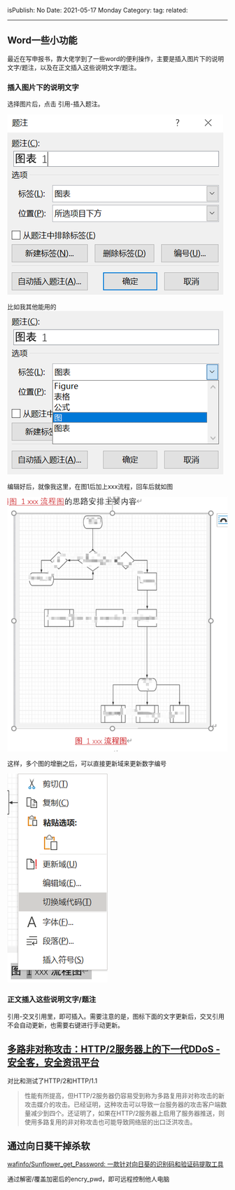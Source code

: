 isPublish: No
Date: 2021-05-17 Monday
Category: 
tag: 
related: 

---

## Word一些小功能

最近在写申报书，靠大佬学到了一些word的便利操作，主要是插入图片下的说明文字/题注，以及在正文插入这些说明文字/题注。

### 插入图片下的说明文字

选择图片后，点击 引用-插入题注。

![](./InsertPic/Snipaste_2021-05-17_14-21-49.png)

比如我其他能用的
![](./InsertPic/Snipaste_2021-05-17_14-22-34.png)

编辑好后，就像我这里，在图1后加上xxx流程，回车后就如图

![](./InsertPic/Snipaste_2021-05-17_14-25-38.png)

这样，多个图的增删之后，可以直接更新域来更新数字编号

![](./InsertPic/Snipaste_2021-05-17_14-57-07.png)

### 正文插入这些说明文字/题注

引用-交叉引用里，即可插入。需要注意的是，图标下面的文字更新后，交叉引用不会自动更新，也需要右键进行手动更新。

## [多路非对称攻击：HTTP/2服务器上的下一代DDoS - 安全客，安全资讯平台](https://www.anquanke.com/post/id/232060)

对比和测试了HTTP/2和HTTP/1.1

> 性能有所提高，但HTTP/2服务器仍容易受到称为多路复用非对称攻击的新攻击媒介的攻击。已经证明，这种攻击可以导致一台服务器的攻击客户端数量减少到四个。还证明了，如果在HTTP/2服务器上启用了服务器推送，则使用多路复用的非对称攻击也可能导致网络层的出口泛洪攻击。

## 通过向日葵干掉杀软

[wafinfo/Sunflower_get_Password: 一款针对向日葵的识别码和验证码提取工具](https://github.com/wafinfo/Sunflower_get_Password)

通过解密/覆盖加密后的encry_pwd，即可远程控制他人电脑